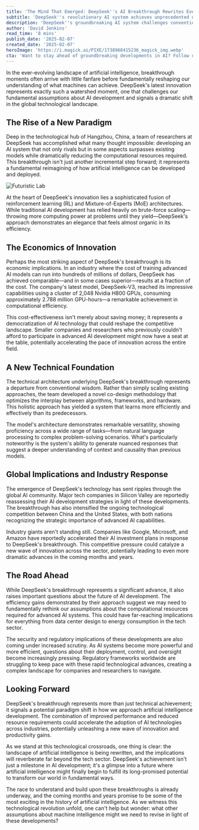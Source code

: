 ```yaml
---
title: 'The Mind That Emerged: DeepSeek''s AI Breakthrough Rewrites Everything We Know About Machine Intelligence'
subtitle: 'DeepSeek''s revolutionary AI system achieves unprecedented efficiency while challenging core assumptions'
description: 'DeepSeek''s groundbreaking AI system challenges conventional wisdom by achieving superior performance with significantly reduced computational resources. This breakthrough could democratize AI development and accelerate innovation across the industry, while raising important questions about the future of machine intelligence.'
author: 'David Jenkins'
read_time: '8 mins'
publish_date: '2025-02-07'
created_date: '2025-02-07'
heroImage: 'https://i.magick.ai/PIXE/1738968415236_magick_img.webp'
cta: 'Want to stay ahead of groundbreaking developments in AI? Follow us on LinkedIn for in-depth analysis and exclusive insights into the future of technology.'
---
```


In the ever-evolving landscape of artificial intelligence, breakthrough moments often arrive with little fanfare before fundamentally reshaping our understanding of what machines can achieve. DeepSeek's latest innovation represents exactly such a watershed moment, one that challenges our fundamental assumptions about AI development and signals a dramatic shift in the global technological landscape.

## The Rise of a New Paradigm 

Deep in the technological hub of Hangzhou, China, a team of researchers at DeepSeek has accomplished what many thought impossible: developing an AI system that not only rivals but in some aspects surpasses existing models while dramatically reducing the computational resources required. This breakthrough isn't just another incremental step forward; it represents a fundamental reimagining of how artificial intelligence can be developed and deployed.

![Futuristic Lab](https://i.magick.ai/PIXE/1738968415240_magick_img.webp)

At the heart of DeepSeek's innovation lies a sophisticated fusion of reinforcement learning (RL) and Mixture-of-Experts (MoE) architectures. While traditional AI development has relied heavily on brute-force scaling—throwing more computing power at problems until they yield—DeepSeek's approach demonstrates an elegance that feels almost organic in its efficiency.

## The Economics of Innovation 

Perhaps the most striking aspect of DeepSeek's breakthrough is its economic implications. In an industry where the cost of training advanced AI models can run into hundreds of millions of dollars, DeepSeek has achieved comparable—and in some cases superior—results at a fraction of the cost. The company's latest model, DeepSeek-V3, reached its impressive capabilities using a cluster of 2,048 Nvidia H800 GPUs, consuming approximately 2.788 million GPU-hours—a remarkable achievement in computational efficiency.

This cost-effectiveness isn't merely about saving money; it represents a democratization of AI technology that could reshape the competitive landscape. Smaller companies and researchers who previously couldn't afford to participate in advanced AI development might now have a seat at the table, potentially accelerating the pace of innovation across the entire field.

## A New Technical Foundation 

The technical architecture underlying DeepSeek's breakthrough represents a departure from conventional wisdom. Rather than simply scaling existing approaches, the team developed a novel co-design methodology that optimizes the interplay between algorithms, frameworks, and hardware. This holistic approach has yielded a system that learns more efficiently and effectively than its predecessors.

The model's architecture demonstrates remarkable versatility, showing proficiency across a wide range of tasks—from natural language processing to complex problem-solving scenarios. What's particularly noteworthy is the system's ability to generate nuanced responses that suggest a deeper understanding of context and causality than previous models.

## Global Implications and Industry Response 

The emergence of DeepSeek's technology has sent ripples through the global AI community. Major tech companies in Silicon Valley are reportedly reassessing their AI development strategies in light of these developments. The breakthrough has also intensified the ongoing technological competition between China and the United States, with both nations recognizing the strategic importance of advanced AI capabilities.

Industry giants aren't standing still. Companies like Google, Microsoft, and Amazon have reportedly accelerated their AI investment plans in response to DeepSeek's breakthrough. This competitive pressure could catalyze a new wave of innovation across the sector, potentially leading to even more dramatic advances in the coming months and years.

## The Road Ahead 

While DeepSeek's breakthrough represents a significant advance, it also raises important questions about the future of AI development. The efficiency gains demonstrated by their approach suggest we may need to fundamentally rethink our assumptions about the computational resources required for advanced AI systems. This could have far-reaching implications for everything from data center design to energy consumption in the tech sector.

The security and regulatory implications of these developments are also coming under increased scrutiny. As AI systems become more powerful and more efficient, questions about their deployment, control, and oversight become increasingly pressing. Regulatory frameworks worldwide are struggling to keep pace with these rapid technological advances, creating a complex landscape for companies and researchers to navigate.

## Looking Forward 

DeepSeek's breakthrough represents more than just technical achievement; it signals a potential paradigm shift in how we approach artificial intelligence development. The combination of improved performance and reduced resource requirements could accelerate the adoption of AI technologies across industries, potentially unleashing a new wave of innovation and productivity gains.

As we stand at this technological crossroads, one thing is clear: the landscape of artificial intelligence is being rewritten, and the implications will reverberate far beyond the tech sector. DeepSeek's achievement isn't just a milestone in AI development; it's a glimpse into a future where artificial intelligence might finally begin to fulfill its long-promised potential to transform our world in fundamental ways.

The race to understand and build upon these breakthroughs is already underway, and the coming months and years promise to be some of the most exciting in the history of artificial intelligence. As we witness this technological revolution unfold, one can't help but wonder: what other assumptions about machine intelligence might we need to revise in light of these developments?